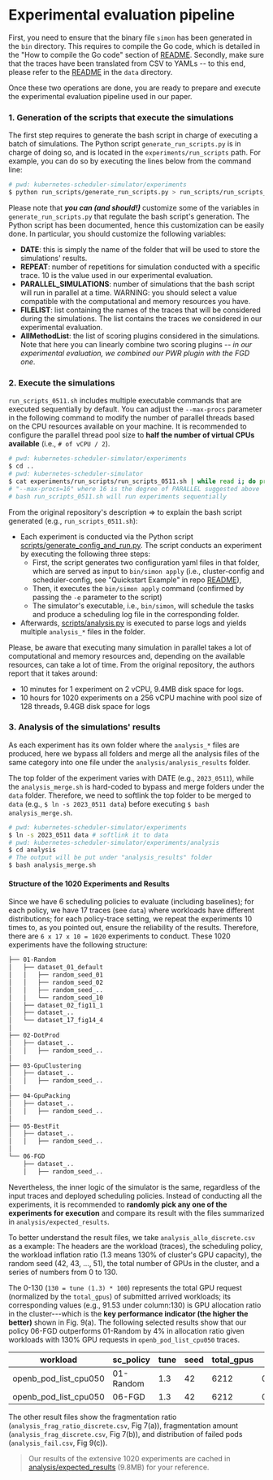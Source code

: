# Experimental evaluation pipeline

First, you need to ensure that the binary file `simon` has been generated in the `bin` directory. This requires to compile the Go code, which is detailed in the "How to compile the Go code" section of [README](../README.md).
Secondly, make sure that the traces have been translated from CSV to YAMLs -- to this end, please refer to the [README](../data/README.md) in the `data` directory.

Once these two operations are done, you are ready to prepare and execute the experimental evaluation pipeline used in our paper.


### 1. Generation of the scripts that execute the simulations

The first step requires to generate the bash script in charge of executing a batch of simulations. The Python script `generate_run_scripts.py` is in charge of doing so, and is located in the `experiments/run_scripts` path. For example, you can do so by executing the lines below from the command line:

```bash
# pwd: kubernetes-scheduler-simulator/experiments
$ python run_scripts/generate_run_scripts.py > run_scripts/run_scripts_0511.sh
```

Please note that **_you can (and should!)_** customize some of the variables in `generate_run_scripts.py` that regulate the bash script's generation. 
The Python script has been documented, hence this customization can be easily done. In particular, you should customize the following variables:

- **DATE**: this is simply the name of the folder that will be used to store the simulations' results.
- **REPEAT**: number of repetitions for simulation conducted with a specific trace. 10 is the value used in our experimental evaluation.
- **PARALLEL_SIMULATIONS**: number of simulations that the bash script will run in parallel at a time. WARNING: you should select a value compatible with the computational and memory resources you have.
- **FILELIST**: list containing the names of the traces that will be considered during the simulations. The list contains the traces we considered in our experimental evaluation.
- **AllMethodList**: the list of scoring plugins considered in the simulations. Note that here you can linearly combine two scoring plugins -- _in our experimental evaluation, we combined our PWR plugin with the FGD one_.


### 2. Execute the simulations

`run_scripts_0511.sh` includes multiple executable commands that are executed sequentially by default.
You can adjust the `--max-procs` parameter in the following command to modify the number of parallel threads based on the CPU resources available on your machine.
It is recommended to configure the parallel thread pool size to **half the number of virtual CPUs available** (i.e., `# of vCPU / 2`).

```bash
# pwd: kubernetes-scheduler-simulator/experiments
$ cd ..
# pwd: kubernetes-scheduler-simulator
$ cat experiments/run_scripts/run_scripts_0511.sh | while read i; do printf "%q" "$i"; done | xargs --max-procs=16 -I CMD bash -c CMD
# "--max-procs=16" where 16 is the degree of PARALLEL suggested above
# bash run_scripts_0511.sh will run experiments sequentially
```

From the original repository's description => to explain the bash script generated (e.g., `run_scripts_0511.sh`):
- Each experiment is conducted via the Python script [scripts/generate_config_and_run.py](../scripts/generate_config_and_run.py). The script conducts an experiment by executing the following three steps:
    - First, the script generates two configuration yaml files in that folder, which are served as input to `bin/simon apply` (i.e., cluster-config and scheduler-config, see "Quickstart Example" in repo [README](../README.md)), 
    - Then, it executes the `bin/simon apply` command (confirmed by passing the `-e` parameter to the script)
    - The simulator's executable, i.e., `bin/simon`, will schedule the tasks and produce a scheduling log file in the corresponding folder.
- Afterwards, [scripts/analysis.py](../scripts/analysis.py) is executed to parse logs and yields multiple `analysis_*` files in the folder.

Please, be aware that executing many simulation in parallel takes a lot of computational and memory resources and, depending on the available resources, can take a lot of time. From the original repository, the authors report that it takes around:
- 10 minutes for 1 experiment on 2 vCPU, 9.4MB disk space for logs.
- 10 hours for 1020 experiments on a 256 vCPU machine with pool size of 128 threads, 9.4GB disk space for logs


### 3. Analysis of the simulations' results

As each experiment has its own folder where the `analysis_*` files are produced, here we bypass all folders and merge all the analysis files of the same category into one file under the `analysis/analysis_results` folder.

The top folder of the experiment varies with DATE (e.g., `2023_0511`), while the `analysis_merge.sh` is hard-coded to bypass and merge folders under the `data` folder. Therefore, we need to softlink the top folder to be merged to `data` (e.g., `$ ln -s 2023_0511 data`) before executing `$ bash analysis_merge.sh`.

```bash
# pwd: kubernetes-scheduler-simulator/experiments
$ ln -s 2023_0511 data # softlink it to data
# pwd: kubernetes-scheduler-simulator/experiments/analysis
$ cd analysis
# The output will be put under "analysis_results" folder
$ bash analysis_merge.sh
```

#### Structure of the 1020 Experiments and Results

Since we have 6 scheduling policies to evaluate (including baselines); for each policy, we have 17 traces (see `data`) where workloads have different distributions; for each policy-trace setting, we repeat the experiments 10 times to, as you pointed out, ensure the reliability of the results. Therefore, there are `6 x 17 x 10 = 1020` experiments to conduct.  These 1020 experiments have the following structure:

```bash
├── 01-Random
│   ├── dataset_01_default
│   │   ├── random_seed_01
│   │   ├── random_seed_02
│   │   ├── random_seed_..
│   │   └── random_seed_10
│   ├── dataset_02_fig11_1
│   ├── dataset_..
│   └── dataset_17_fig14_4
│
├── 02-DotProd
│   ├── dataset_..
│   │   ├── random_seed_..
│
├── 03-GpuClustering
│   ├── dataset_..
│   │   ├── random_seed_..
│
├── 04-GpuPacking
│   ├── dataset_..
│   │   ├── random_seed_..
│
├── 05-BestFit
│   ├── dataset_..
│   │   ├── random_seed_..
│
└── 06-FGD
    ├── dataset_..
    │   ├── random_seed_..
```

Nevertheless, the inner logic of the simulator is the same, regardless of the input traces and deployed scheduling policies. Instead of conducting all the experiments, it is recommended to **randomly pick any one of the experiments for execution** and compare its result with the files summarized in `analysis/expected_results`.

To better understand the result files, we take `analysis_allo_discrete.csv` as a example: The headers are the workload (traces), the scheduling policy, the workload inflation ratio (1.3 means 130% of cluster's GPU capacity), the random seed (42, 43, ..., 51), the total number of GPUs in the cluster, and a series of numbers from 0 to 130.

The 0-130 (`130 = tune (1.3) * 100`) represents the total GPU request (normalized by the `total_gpus`) of submitted arrived workloads; its corresponding values (e.g., 91.53 under column:130) is GPU allocation ratio in the cluster---which is the **key performance indicator (the higher the better)** shown in Fig. 9(a). The following selected results show that our policy 06-FGD outperforms 01-Random by 4% in allocation ratio given workloads with 130% GPU requests in `openb_pod_list_cpu050` traces.

| workload              | sc_policy | tune | seed | total_gpus | 0    | 1    | 2   | ... | 129   | 130       |
| --------------------- | --------- | ---- | ---- | ---------- | ---- | ---- | --- | --- | ----- | --------- |
| openb_pod_list_cpu050 | 01-Random | 1.3  | 42   | 6212       | 0.25 | 0.99 | 2.0 | ... | 91.51 | **91.53** |
| openb_pod_list_cpu050 | 06-FGD    | 1.3  | 42   | 6212       | 0.25 | 0.99 | 2.0 | ... | 95.34 | **95.34** |

The other result files show the fragmentation ratio (`analysis_frag_ratio_discrete.csv`, Fig 7(a)), fragmentation amount (`analysis_frag_discrete.csv`, Fig 7(b)), and distribution of failed pods (`analysis_fail.csv`, Fig 9(c)).

> Our results of the extensive 1020 experiments are cached in [analysis/expected_results](./analysis/expected_results/) (9.8MB) for your reference.
